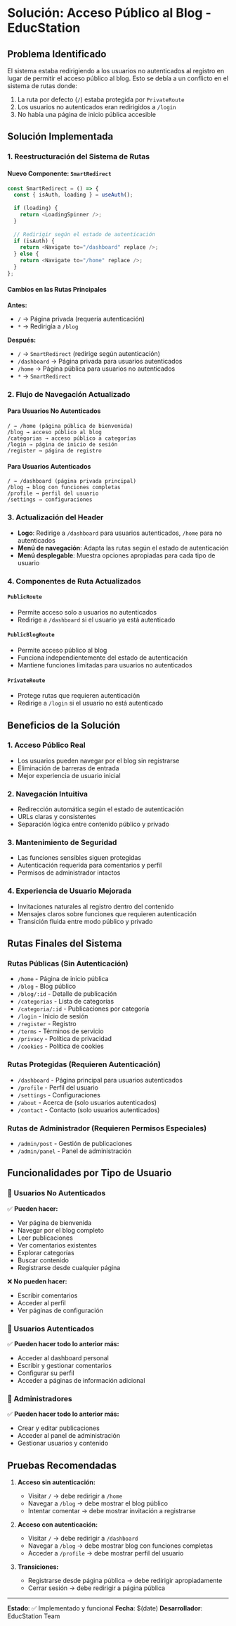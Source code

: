 # Solución: Acceso Público al Blog - EducStation

## Problema Identificado

El sistema estaba redirigiendo a los usuarios no autenticados al registro en lugar de permitir el acceso público al blog. Esto se debía a un conflicto en el sistema de rutas donde:

1. La ruta por defecto (`/`) estaba protegida por `PrivateRoute`
2. Los usuarios no autenticados eran redirigidos a `/login`
3. No había una página de inicio pública accesible

## Solución Implementada

### 1. Reestructuración del Sistema de Rutas

#### Nuevo Componente: `SmartRedirect`
```javascript
const SmartRedirect = () => {
  const { isAuth, loading } = useAuth();
  
  if (loading) {
    return <LoadingSpinner />;
  }
  
  // Redirigir según el estado de autenticación
  if (isAuth) {
    return <Navigate to="/dashboard" replace />;
  } else {
    return <Navigate to="/home" replace />;
  }
};
```

#### Cambios en las Rutas Principales

**Antes:**
- `/` → Página privada (requería autenticación)
- `*` → Redirigía a `/blog`

**Después:**
- `/` → `SmartRedirect` (redirige según autenticación)
- `/dashboard` → Página privada para usuarios autenticados
- `/home` → Página pública para usuarios no autenticados
- `*` → `SmartRedirect`

### 2. Flujo de Navegación Actualizado

#### Para Usuarios No Autenticados
```
/ → /home (página pública de bienvenida)
/blog → acceso público al blog
/categorias → acceso público a categorías
/login → página de inicio de sesión
/register → página de registro
```

#### Para Usuarios Autenticados
```
/ → /dashboard (página privada principal)
/blog → blog con funciones completas
/profile → perfil del usuario
/settings → configuraciones
```

### 3. Actualización del Header

- **Logo**: Redirige a `/dashboard` para usuarios autenticados, `/home` para no autenticados
- **Menú de navegación**: Adapta las rutas según el estado de autenticación
- **Menú desplegable**: Muestra opciones apropiadas para cada tipo de usuario

### 4. Componentes de Ruta Actualizados

#### `PublicRoute`
- Permite acceso solo a usuarios no autenticados
- Redirige a `/dashboard` si el usuario ya está autenticado

#### `PublicBlogRoute`
- Permite acceso público al blog
- Funciona independientemente del estado de autenticación
- Mantiene funciones limitadas para usuarios no autenticados

#### `PrivateRoute`
- Protege rutas que requieren autenticación
- Redirige a `/login` si el usuario no está autenticado

## Beneficios de la Solución

### 1. **Acceso Público Real**
- Los usuarios pueden navegar por el blog sin registrarse
- Eliminación de barreras de entrada
- Mejor experiencia de usuario inicial

### 2. **Navegación Intuitiva**
- Redirección automática según el estado de autenticación
- URLs claras y consistentes
- Separación lógica entre contenido público y privado

### 3. **Mantenimiento de Seguridad**
- Las funciones sensibles siguen protegidas
- Autenticación requerida para comentarios y perfil
- Permisos de administrador intactos

### 4. **Experiencia de Usuario Mejorada**
- Invitaciones naturales al registro dentro del contenido
- Mensajes claros sobre funciones que requieren autenticación
- Transición fluida entre modo público y privado

## Rutas Finales del Sistema

### Rutas Públicas (Sin Autenticación)
- `/home` - Página de inicio pública
- `/blog` - Blog público
- `/blog/:id` - Detalle de publicación
- `/categorias` - Lista de categorías
- `/categoria/:id` - Publicaciones por categoría
- `/login` - Inicio de sesión
- `/register` - Registro
- `/terms` - Términos de servicio
- `/privacy` - Política de privacidad
- `/cookies` - Política de cookies

### Rutas Protegidas (Requieren Autenticación)
- `/dashboard` - Página principal para usuarios autenticados
- `/profile` - Perfil del usuario
- `/settings` - Configuraciones
- `/about` - Acerca de (solo usuarios autenticados)
- `/contact` - Contacto (solo usuarios autenticados)

### Rutas de Administrador (Requieren Permisos Especiales)
- `/admin/post` - Gestión de publicaciones
- `/admin/panel` - Panel de administración

## Funcionalidades por Tipo de Usuario

### 👤 Usuarios No Autenticados
✅ **Pueden hacer:**
- Ver página de bienvenida
- Navegar por el blog completo
- Leer publicaciones
- Ver comentarios existentes
- Explorar categorías
- Buscar contenido
- Registrarse desde cualquier página

❌ **No pueden hacer:**
- Escribir comentarios
- Acceder al perfil
- Ver páginas de configuración

### 🔐 Usuarios Autenticados
✅ **Pueden hacer todo lo anterior más:**
- Acceder al dashboard personal
- Escribir y gestionar comentarios
- Configurar su perfil
- Acceder a páginas de información adicional

### 👑 Administradores
✅ **Pueden hacer todo lo anterior más:**
- Crear y editar publicaciones
- Acceder al panel de administración
- Gestionar usuarios y contenido

## Pruebas Recomendadas

1. **Acceso sin autenticación:**
   - Visitar `/` → debe redirigir a `/home`
   - Navegar a `/blog` → debe mostrar el blog público
   - Intentar comentar → debe mostrar invitación a registrarse

2. **Acceso con autenticación:**
   - Visitar `/` → debe redirigir a `/dashboard`
   - Navegar a `/blog` → debe mostrar blog con funciones completas
   - Acceder a `/profile` → debe mostrar perfil del usuario

3. **Transiciones:**
   - Registrarse desde página pública → debe redirigir apropiadamente
   - Cerrar sesión → debe redirigir a página pública

---

**Estado**: ✅ Implementado y funcional
**Fecha**: $(date)
**Desarrollador**: EducStation Team 